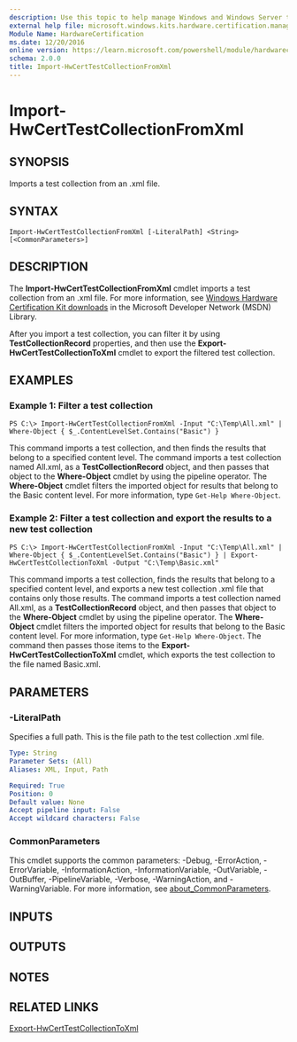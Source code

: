 ```yaml
---
description: Use this topic to help manage Windows and Windows Server technologies with Windows PowerShell.
external help file: microsoft.windows.kits.hardware.certification.management.dll-Help.xml
Module Name: HardwareCertification
ms.date: 12/20/2016
online version: https://learn.microsoft.com/powershell/module/hardwarecertification/import-hwcerttestcollectionfromxml?view=windowsserver2016-ps&wt.mc_id=ps-gethelp
schema: 2.0.0
title: Import-HwCertTestCollectionFromXml
---
```


# Import-HwCertTestCollectionFromXml

## SYNOPSIS
Imports a test collection from an .xml file.

## SYNTAX

```
Import-HwCertTestCollectionFromXml [-LiteralPath] <String> [<CommonParameters>]
```

## DESCRIPTION
The **Import-HwCertTestCollectionFromXml** cmdlet imports a test collection from an .xml file.
For more information, see [Windows Hardware Certification Kit downloads](https://go.microsoft.com/fwlink/?LinkId=614978) in the Microsoft Developer Network (MSDN) Library.

After you import a test collection, you can filter it by using **TestCollectionRecord** properties, and then use the **Export-HwCertTestCollectionToXml** cmdlet to export the filtered test collection.

## EXAMPLES

### Example 1: Filter a test collection
```
PS C:\> Import-HwCertTestCollectionFromXml -Input "C:\Temp\All.xml" | Where-Object { $_.ContentLevelSet.Contains("Basic") }
```

This command imports a test collection, and then finds the results that belong to a specified content level.
The command imports a test collection named All.xml, as a **TestCollectionRecord** object, and then passes that object to the **Where-Object** cmdlet by using the pipeline operator.
The **Where-Object** cmdlet filters the imported object for results that belong to the Basic content level.
For more information, type `Get-Help Where-Object`.

### Example 2: Filter a test collection and export the results to a new test collection
```
PS C:\> Import-HwCertTestCollectionFromXml -Input "C:\Temp\All.xml" | Where-Object { $_.ContentLevelSet.Contains("Basic") } | Export-HwCertTestCollectionToXml -Output "C:\Temp\Basic.xml"
```

This command imports a test collection, finds the results that belong to a specified content level, and exports a new test collection .xml file that contains only those results.
The command imports a test collection named All.xml, as a **TestCollectionRecord** object, and then passes that object to the **Where-Object** cmdlet by using the pipeline operator.
The **Where-Object** cmdlet filters the imported object for results that belong to the Basic content level.
For more information, type `Get-Help Where-Object`.
The command then passes those items to the **Export-HwCertTestCollectionToXml** cmdlet, which exports the test collection to the file named Basic.xml.

## PARAMETERS

### -LiteralPath
Specifies a full path.
This is the file path to the test collection .xml file.

```yaml
Type: String
Parameter Sets: (All)
Aliases: XML, Input, Path

Required: True
Position: 0
Default value: None
Accept pipeline input: False
Accept wildcard characters: False
```

### CommonParameters
This cmdlet supports the common parameters: -Debug, -ErrorAction, -ErrorVariable, -InformationAction, -InformationVariable, -OutVariable, -OutBuffer, -PipelineVariable, -Verbose, -WarningAction, and -WarningVariable. For more information, see [about_CommonParameters](https://go.microsoft.com/fwlink/?LinkID=113216).

## INPUTS

## OUTPUTS

## NOTES

## RELATED LINKS

[Export-HwCertTestCollectionToXml](./Export-HwCertTestCollectionToXml.md)

